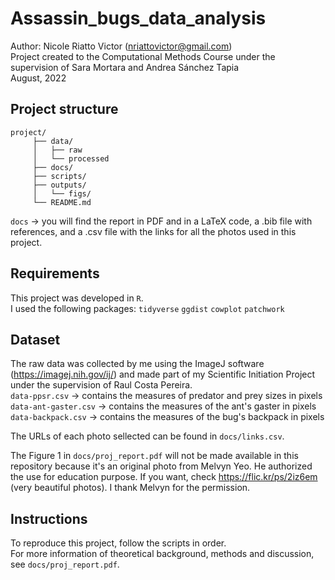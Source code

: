 # Assassin_bugs_data_analysis
Author: Nicole Riatto Victor (nriattovictor@gmail.com)
<br>
Project created to the Computational Methods Course under the supervision of Sara Mortara and Andrea Sánchez Tapia
<br>
August, 2022

## Project structure
```
project/
     ├── data/
     │   ├── raw
     │   └── processed
     ├── docs/
     ├── scripts/
     ├── outputs/
     │   └── figs/
     └── README.md
```
`docs` -> you will find the report in PDF and in a LaTeX code, a .bib file with references, and a .csv file with the links for all the photos used in this project.

## Requirements
This project was developed in `R`.
<br>
I used the following packages:
`tidyverse`
`ggdist`
`cowplot`
`patchwork`

## Dataset
The raw data was collected by me using the ImageJ software (https://imagej.nih.gov/ij/) and made part of my Scientific Initiation Project under the supervision of Raul Costa Pereira.
<br>
`data-ppsr.csv` -> contains the measures of predator and prey sizes in pixels
<br>
`data-ant-gaster.csv` -> contains the measures of the ant's gaster in pixels
<br>
`data-backpack.csv` -> contains the measures of the bug's backpack in pixels

The URLs of each photo sellected can be found in `docs/links.csv`.

The Figure 1 in `docs/proj_report.pdf` will not be made available in this repository because it's an original photo from Melvyn Yeo. He authorized the use for education purpose. If you want, check https://flic.kr/ps/2iz6em (very beautiful photos). I thank Melvyn for the permission.

## Instructions
To reproduce this project, follow the scripts in order.
<br>
For more information of theoretical background, methods and discussion, see `docs/proj_report.pdf`. 
